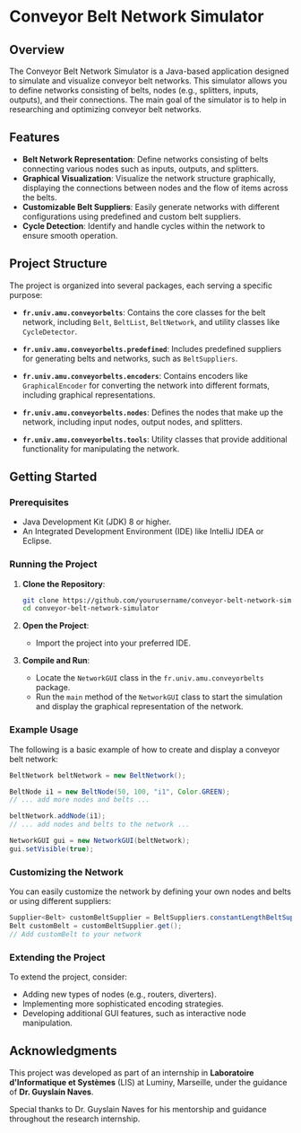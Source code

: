 # Conveyor Belt Network Simulator

## Overview

The Conveyor Belt Network Simulator is a Java-based application designed to simulate and visualize conveyor belt networks. This simulator allows you to define networks consisting of belts, nodes (e.g., splitters, inputs, outputs), and their connections. The main goal of the simulator is to help in researching and optimizing conveyor belt networks.

## Features

- **Belt Network Representation**: Define networks consisting of belts connecting various nodes such as inputs, outputs, and splitters.
- **Graphical Visualization**: Visualize the network structure graphically, displaying the connections between nodes and the flow of items across the belts.
- **Customizable Belt Suppliers**: Easily generate networks with different configurations using predefined and custom belt suppliers.
- **Cycle Detection**: Identify and handle cycles within the network to ensure smooth operation.

## Project Structure

The project is organized into several packages, each serving a specific purpose:

- **`fr.univ.amu.conveyorbelts`**: Contains the core classes for the belt network, including `Belt`, `BeltList`, `BeltNetwork`, and utility classes like `CycleDetector`.
  
- **`fr.univ.amu.conveyorbelts.predefined`**: Includes predefined suppliers for generating belts and networks, such as `BeltSuppliers`.

- **`fr.univ.amu.conveyorbelts.encoders`**: Contains encoders like `GraphicalEncoder` for converting the network into different formats, including graphical representations.

- **`fr.univ.amu.conveyorbelts.nodes`**: Defines the nodes that make up the network, including input nodes, output nodes, and splitters.

- **`fr.univ.amu.conveyorbelts.tools`**: Utility classes that provide additional functionality for manipulating the network.

## Getting Started

### Prerequisites

- Java Development Kit (JDK) 8 or higher.
- An Integrated Development Environment (IDE) like IntelliJ IDEA or Eclipse.

### Running the Project

1. **Clone the Repository**:
   ```bash
   git clone https://github.com/yourusername/conveyor-belt-network-simulator.git
   cd conveyor-belt-network-simulator
   ```

2. **Open the Project**:
   - Import the project into your preferred IDE.

3. **Compile and Run**:
   - Locate the `NetworkGUI` class in the `fr.univ.amu.conveyorbelts` package.
   - Run the `main` method of the `NetworkGUI` class to start the simulation and display the graphical representation of the network.

### Example Usage

The following is a basic example of how to create and display a conveyor belt network:

```java
BeltNetwork beltNetwork = new BeltNetwork();

BeltNode i1 = new BeltNode(50, 100, "i1", Color.GREEN);
// ... add more nodes and belts ...

beltNetwork.addNode(i1);
// ... add nodes and belts to the network ...

NetworkGUI gui = new NetworkGUI(beltNetwork);
gui.setVisible(true);
```

### Customizing the Network

You can easily customize the network by defining your own nodes and belts or using different suppliers:

```java
Supplier<Belt> customBeltSupplier = BeltSuppliers.constantLengthBeltSupplier(10);
Belt customBelt = customBeltSupplier.get();
// Add customBelt to your network
```

### Extending the Project

To extend the project, consider:

- Adding new types of nodes (e.g., routers, diverters).
- Implementing more sophisticated encoding strategies.
- Developing additional GUI features, such as interactive node manipulation.

## Acknowledgments

This project was developed as part of an internship in **Laboratoire d'Informatique et Systèmes** (LIS) at Luminy, Marseille, under the guidance of **Dr. Guyslain Naves**.

Special thanks to Dr. Guyslain Naves for his mentorship and guidance throughout the research internship.
